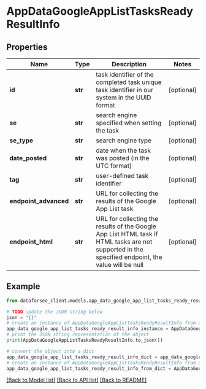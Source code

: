 # AppDataGoogleAppListTasksReadyResultInfo


## Properties

Name | Type | Description | Notes
------------ | ------------- | ------------- | -------------
**id** | **str** | task identifier of the completed task unique task identifier in our system in the UUID format | [optional] 
**se** | **str** | search engine specified when setting the task | [optional] 
**se_type** | **str** | search engine type | [optional] 
**date_posted** | **str** | date when the task was posted (in the UTC format) | [optional] 
**tag** | **str** | user-defined task identifier | [optional] 
**endpoint_advanced** | **str** | URL for collecting the results of the Google App List task | [optional] 
**endpoint_html** | **str** | URL for collecting the results of the Google App List HTML task if HTML tasks are not supported in the specified endpoint, the value will be null | [optional] 

## Example

```python
from dataforseo_client.models.app_data_google_app_list_tasks_ready_result_info import AppDataGoogleAppListTasksReadyResultInfo

# TODO update the JSON string below
json = "{}"
# create an instance of AppDataGoogleAppListTasksReadyResultInfo from a JSON string
app_data_google_app_list_tasks_ready_result_info_instance = AppDataGoogleAppListTasksReadyResultInfo.from_json(json)
# print the JSON string representation of the object
print(AppDataGoogleAppListTasksReadyResultInfo.to_json())

# convert the object into a dict
app_data_google_app_list_tasks_ready_result_info_dict = app_data_google_app_list_tasks_ready_result_info_instance.to_dict()
# create an instance of AppDataGoogleAppListTasksReadyResultInfo from a dict
app_data_google_app_list_tasks_ready_result_info_from_dict = AppDataGoogleAppListTasksReadyResultInfo.from_dict(app_data_google_app_list_tasks_ready_result_info_dict)
```
[[Back to Model list]](../README.md#documentation-for-models) [[Back to API list]](../README.md#documentation-for-api-endpoints) [[Back to README]](../README.md)


